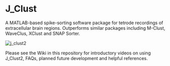 # J_Clust
A MATLAB-based spike-sorting software package for tetrode recordings of extracellular brain regions. Outperforms similar packages including M-Clust, WaveClus, XClust and SNAP Sorter.

![j_clust2](https://user-images.githubusercontent.com/14895866/30189822-6bc536c6-9404-11e7-8c08-02670035f634.jpg)

Please see the Wiki in this repository for introductory videos on using J_Clust2, FAQs, planned future development and helpful references.
